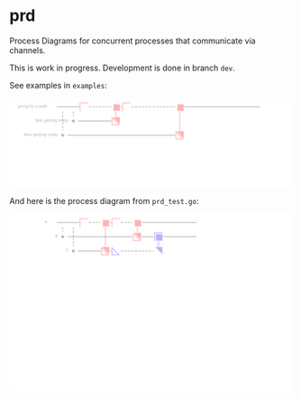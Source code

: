 prd
===

Process Diagrams for concurrent processes that communicate via channels.

This is work in progress. Development is done in branch `dev`.

See examples in `examples`:

![](examples/goingFor.svg)

And here is the process diagram from `prd_test.go`:

![](out.svg)

